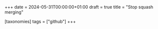 +++
date = 2024-05-31T00:00:00+01:00
draft = true
title = "Stop squash merging"

[taxonomies]
tags = ["github"]
+++

[comment]: https://old.reddit.com/r/git/comments/1bpbtsd/i_hate_squash_merges/kww42mn

[1]: https://jhall.io/archive/2024/01/04/why-i-hate-squash
[2]: https://beyermatthias.de/i-hate-squash-merges
[3]: https://dev.to/wesen/squash-commits-considered-harmful-ob1
[4]: https://timwise.co.uk/2021/03/15/github-rebase-and-squash-considered-harmful
